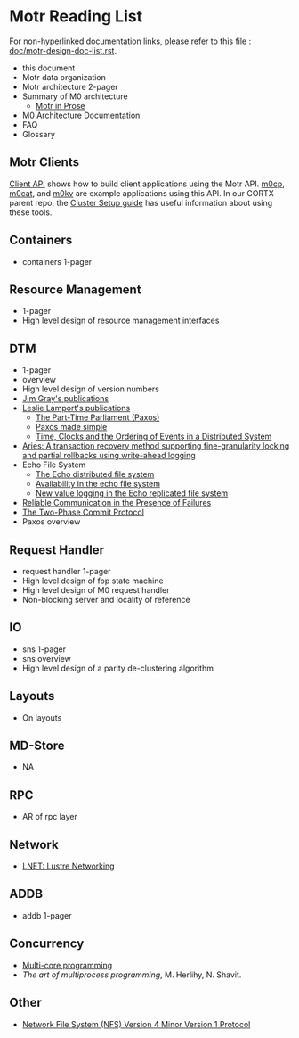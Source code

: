 Motr Reading List
=================

For non-hyperlinked documentation links, please refer to this file : [doc/motr-design-doc-list.rst](motr-design-doc-list.rst).

* this document
* Motr data organization
* Motr architecture 2-pager
* Summary of M0 architecture
   * [Motr in Prose](motr-in-prose.md)
* M0 Architecture Documentation
* FAQ
* Glossary

Motr Clients
------------
[Client API](../motr/client.h) shows how to build client applications using the Motr API.  [m0cp](../motr/st/utils/copy.c), [m0cat](../motr/st/utils/cat.c), and [m0kv](../motr/m0kv) are example applications using this API.  In our CORTX parent repo, the [Cluster Setup guide](https://github.com/Seagate/cortx/blob/main/doc/Cluster_Setup.md) has useful information about using these tools.

Containers
----------

* containers 1-pager

Resource Management
-------------------

* 1-pager
* High level design of resource management interfaces

DTM
---

* 1-pager
* overview
* High level design of version numbers
* [Jim Gray's publications](http://research.microsoft.com/en-us/um/people/gray/)
* [Leslie Lamport's publications](http://research.microsoft.com/en-us/um/people/lamport/pubs/pubs.html)
    - [The Part-Time Parliament (Paxos)](http://research.microsoft.com/en-us/um/people/lamport/pubs/pubs.html#lamport-paxos)
    - [Paxos made simple](http://research.microsoft.com/en-us/um/people/lamport/pubs/pubs.html#paxos-simple)
    - [Time, Clocks and the Ordering of Events in a Distributed System](http://research.microsoft.com/en-us/um/people/lamport/pubs/pubs.html#time-clocks)
* [Aries: A transaction recovery method supporting fine-granularity locking and partial rollbacks using write-ahead logging](http://citeseerx.ist.psu.edu/viewdoc/summary?doi=10.1.1.109.2480)
* Echo File System
    - [The Echo distributed file system](http://www.hpl.hp.com/techreports/Compaq-DEC/SRC-RR-111.html)
    - [Availability in the echo file system](http://www.hpl.hp.com/techreports/Compaq-DEC/SRC-RR-112.html)
    - [New value logging in the Echo replicated file system](http://www.hpl.hp.com/techreports/Compaq-DEC/SRC-RR-104.html)
* [Reliable Communication in the Presence of Failures](http://ksuseer1.ist.psu.edu/viewdoc/summary?doi=10.1.1.106.6258)
* [The Two-Phase Commit Protocol](http://ei.cs.vt.edu/~cs5204/sp99/distributedDBMS/duckett/tpcp.html)
* Paxos overview

Request Handler
---------------

* request handler 1-pager
* High level design of fop state machine
* High level design of M0 request handler
* Non-blocking server and locality of reference

IO
--

* sns 1-pager
* sns overview
* High level design of a parity de-clustering algorithm

Layouts
-------

* On layouts

MD-Store
--------

* NA

RPC
---

* AR of rpc layer

Network
-------

* [LNET: Lustre Networking](http://wiki.lustre.org/lid/ulfi/ulfi_lnet.html)


ADDB
----

* addb 1-pager

Concurrency
-----------

* [Multi-core programming](http://www.cl.cam.ac.uk/~mgk25/u../teaching/1112/R204/slides-tharris.pdf)
* _The art of multiprocess programming_, M. Herlihy, N. Shavit.

Other
-----

* [Network File System (NFS) Version 4 Minor Version 1 Protocol](http://tools.ietf.org/html/rfc5661)
